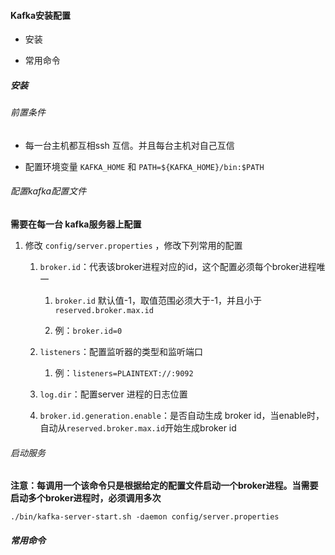 #### Kafka安装配置

- 安装

- 常用命令

##### 安装

###### 前置条件

- 每一台主机都互相ssh 互信。并且每台主机对自己互信

- 配置环境变量 `KAFKA_HOME` 和 `PATH=${KAFKA_HOME}/bin:$PATH`

###### 配置kafka配置文件

**需要在每一台 kafka服务器上配置**

1. 修改 `config/server.properties` ，修改下列常用的配置
   
   1. `broker.id`：代表该broker进程对应的id，这个配置必须每个broker进程唯一
      
      1. `broker.id` 默认值-1，取值范围必须大于-1，并且小于`reserved.broker.max.id`
      
      2. 例：`broker.id=0`
   
   2. `listeners`：配置监听器的类型和监听端口
      
      1. 例：`listeners=PLAINTEXT://:9092`
   
   3. `log.dir`：配置server 进程的日志位置
   
   4. `broker.id.generation.enable`：是否自动生成 broker id，当enable时，自动从`reserved.broker.max.id`开始生成broker id

###### 启动服务

**注意：每调用一个该命令只是根据给定的配置文件启动一个broker进程。当需要启动多个broker进程时，必须调用多次**

```shell
./bin/kafka-server-start.sh -daemon config/server.properties
```

##### 常用命令
